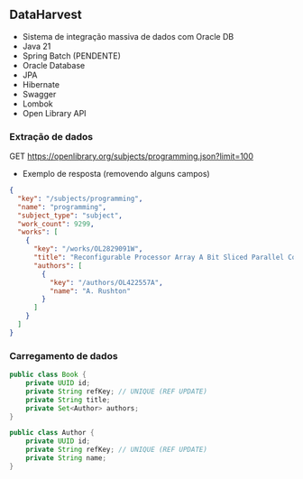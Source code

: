 ## DataHarvest
- Sistema de integração massiva de dados com Oracle DB
- Java 21
- Spring Batch (PENDENTE)
- Oracle Database
- JPA
- Hibernate
- Swagger
- Lombok
- Open Library API


### Extração de dados
GET https://openlibrary.org/subjects/programming.json?limit=100

- Exemplo de resposta (removendo alguns campos)
```json
{
  "key": "/subjects/programming",
  "name": "programming",
  "subject_type": "subject",
  "work_count": 9299,
  "works": [
    {
      "key": "/works/OL2829091W",
      "title": "Reconfigurable Processor Array A Bit Sliced Parallel Computer (USA)",
      "authors": [
        {
          "key": "/authors/OL422557A",
          "name": "A. Rushton"
        }
      ]
    }
  ]
}
```

### Carregamento de dados
```Java
public class Book {
    private UUID id;
    private String refKey; // UNIQUE (REF UPDATE)
    private String title;
    private Set<Author> authors;
}

public class Author {
    private UUID id;
    private String refKey; // UNIQUE (REF UPDATE)
    private String name;
}
```